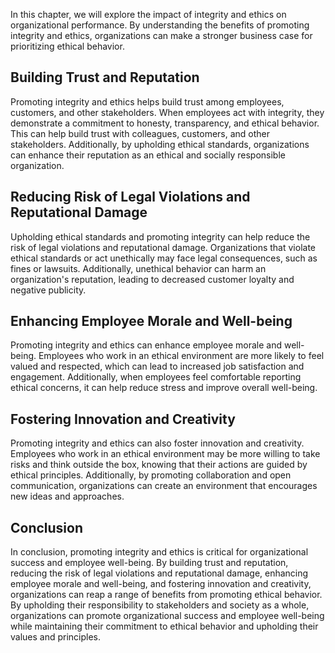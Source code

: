 
In this chapter, we will explore the impact of integrity and ethics on organizational performance. By understanding the benefits of promoting integrity and ethics, organizations can make a stronger business case for prioritizing ethical behavior.

Building Trust and Reputation
-----------------------------

Promoting integrity and ethics helps build trust among employees, customers, and other stakeholders. When employees act with integrity, they demonstrate a commitment to honesty, transparency, and ethical behavior. This can help build trust with colleagues, customers, and other stakeholders. Additionally, by upholding ethical standards, organizations can enhance their reputation as an ethical and socially responsible organization.

Reducing Risk of Legal Violations and Reputational Damage
---------------------------------------------------------

Upholding ethical standards and promoting integrity can help reduce the risk of legal violations and reputational damage. Organizations that violate ethical standards or act unethically may face legal consequences, such as fines or lawsuits. Additionally, unethical behavior can harm an organization's reputation, leading to decreased customer loyalty and negative publicity.

Enhancing Employee Morale and Well-being
----------------------------------------

Promoting integrity and ethics can enhance employee morale and well-being. Employees who work in an ethical environment are more likely to feel valued and respected, which can lead to increased job satisfaction and engagement. Additionally, when employees feel comfortable reporting ethical concerns, it can help reduce stress and improve overall well-being.

Fostering Innovation and Creativity
-----------------------------------

Promoting integrity and ethics can also foster innovation and creativity. Employees who work in an ethical environment may be more willing to take risks and think outside the box, knowing that their actions are guided by ethical principles. Additionally, by promoting collaboration and open communication, organizations can create an environment that encourages new ideas and approaches.

Conclusion
----------

In conclusion, promoting integrity and ethics is critical for organizational success and employee well-being. By building trust and reputation, reducing the risk of legal violations and reputational damage, enhancing employee morale and well-being, and fostering innovation and creativity, organizations can reap a range of benefits from promoting ethical behavior. By upholding their responsibility to stakeholders and society as a whole, organizations can promote organizational success and employee well-being while maintaining their commitment to ethical behavior and upholding their values and principles.
